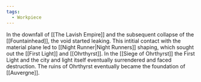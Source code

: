 ```yaml
---
tags:
  - Workpiece
---
```

In the downfall of [[The Lavish Empire]] and the subsequent collapse of the [[Fountainhead]], the void started leaking. This intitial contact with the material plane led to [[Night Runner|Night Runners]] shaping, which sought out the [[First Light]] and [[Ohrthyrst]]. 
In the [[Siege of Ohrthyrst]] the First Light and the city and light itself eventually surrendered and faced destruction. The ruins of Ohrthyrst eventually became the foundation of [[Auvergne]].  